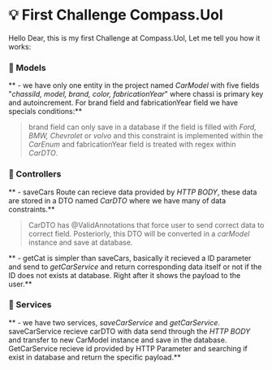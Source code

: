 # 💡 First Challenge Compass.Uol
Hello Dear, this is my first Challenge at Compass.Uol, Let me tell you how it works:

### 🔧 Models
** - we have only one entity in the project named _CarModel_ with five fields "_chassiId, model, brand, color, fabricationYear_" where chassi is primary key and autoincrement. For brand field and fabricationYear field we have specials conditions:**
> brand field can only save in a database if the field is filled with _Ford, BMW, Chevrolet_ or _volvo_ and this constraint is implemented within the _CarEnum_ and
> fabricationYear field is treated with regex within _CarDTO_.  

### 🔧 Controllers
** - saveCars Route can recieve data provided by _HTTP BODY_, these data are stored in a DTO named _CarDTO_ where we have many of data constraints.**
> CarDTO has @ValidAnnotations that force user to send correct data to correct field. Posteriorly, this DTO will be converted in a _carModel_ instance and save at database.

** - getCat is simpler than saveCars, basically it recieved a ID parameter and send to _getCarService_ and return corresponding data itself or not if the ID does not exists at database. Right after it shows the payload to the user.**

### 🔧 Services
** - we have two services, _saveCarService_ and _getCarService_. saveCarService recieve carDTO with data send through the _HTTP BODY_ and transfer to new CarModel instance and save in the database.
GetCarService recieve id provided by HTTP Parameter and searching if exist in database and return the specific payload.**
